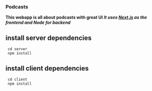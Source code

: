 ### Podcasts
__This webapp is all about podcasts with great UI__
***It uses [Next.js]("https://nextjs.org/") as the frontend and Node for backend***

## install server dependencies
```
 cd server
 npm install
```

## install client dependencies
```
 cd client 
 npm install
```
